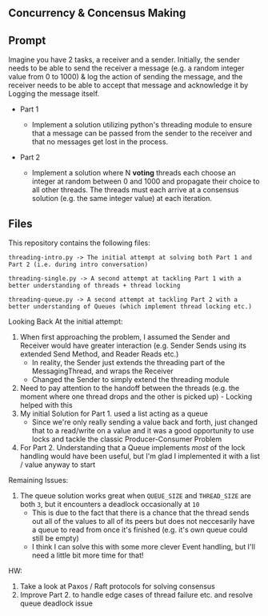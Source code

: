 Concurrency & Concensus Making
-

Prompt
-

Imagine you have 2 tasks, a receiver and a sender. Initially, the sender needs to be able to send the receiver a message (e.g. a random integer value from 0 to 1000) & log the action of sending the message, and the receiver needs to be able to accept that message and acknowledge it by Logging the message itself.

- Part 1
    - Implement a solution utilizing python's threading module to ensure that a message can be passed from the sender to the receiver and that no messages get lost in the process.

- Part 2
    - Implement a solution where N **voting** threads each choose an integer at random between 0 and 1000 and propagate their choice to all other threads. The threads must each arrive at a consensus solution (e.g. the same integer value) at each iteration.
    
Files
-
This repository contains the following files:
    
    threading-intro.py -> The initial attempt at solving both Part 1 and Part 2 (i.e. during intro conversation)
    
    threading-single.py -> A second attempt at tackling Part 1 with a better understanding of threads + thread locking
    
    threading-queue.py -> A second attempt at tackling Part 2 with a better understanding of Queues (which implement thread locking etc.)

Looking Back At the initial attempt:
1. When first approaching the problem, I assumed the Sender and Receiver would have greater interaction (e.g. Sender Sends using its extended Send Method, and Reader Reads etc.)
    - In reality, the Sender just extends the threading part of the MessagingThread, and wraps the Receiver
    - Changed the Sender to simply extend the threading module
2. Need to pay attention to the handoff between the threads (e.g. the moment where one thread drops and the other is picked up) - Locking helped with this
3. My initial Solution for Part 1. used a list acting as a queue
    - Since we're only really sending a value back and forth, just changed that to a read/write on a value and it was a good opportunity to use locks and tackle the classic Producer-Consumer Problem
4. For Part 2. Understanding that a Queue implements *most* of the lock handling would have been useful, but I'm glad I implemented it with a list / value anyway to start
    
Remaining Issues:
1. The queue solution works great when `QUEUE_SIZE` and `THREAD_SIZE` are both `3`, but it encounters a deadlock occasionally at `10`
    - This is due to the fact that there is a chance that the thread sends out all of the values to all of its peers but does not neccesarily have a queue to read from once it's finished (e.g. it's own queue could still be empty)
    - I think I can solve this with some more clever Event handling, but I'll need a little bit more time for that!


HW:
1. Take a look at Paxos / Raft protocols for solving consensus
2. Improve Part 2. to handle edge cases of thread failure etc. and resolve queue deadlock issue
